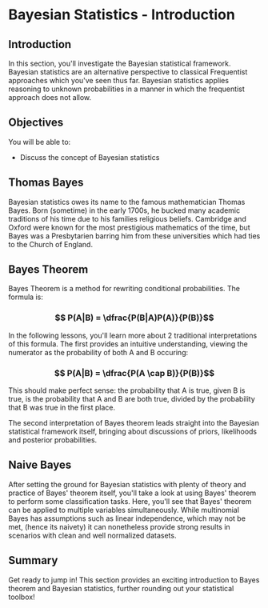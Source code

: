 
# Bayesian Statistics - Introduction

## Introduction

In this section, you'll investigate the Bayesian statistical framework. Bayesian statistics are an alternative perspective to classical Frequentist approaches which you've seen thus far. Bayesian statistics applies reasoning to unknown probabilities in a manner in which the frequentist approach does not allow. 

## Objectives

You will be able to:

 * Discuss the concept of Bayesian statistics
 
## Thomas Bayes
 
Bayesian statistics owes its name to the famous mathematician Thomas Bayes. Born (sometime) in the early 1700s, he bucked many academic traditions of his time due to his families religious beliefs. Cambridge and Oxford were known for the most prestigious mathematics of the time, but Bayes was a Presbytarien barring him from these universities which had ties to the Church of England. 

## Bayes Theorem

Bayes Theorem is a method for rewriting conditional probabilities. The formula is:

### $$ P(A|B) = \dfrac{P(B|A)P(A)}{P(B)}$$

In the following lessons, you'll learn more about 2 traditional interpretations of this formula. The first provides an intuitive understanding, viewing the numerator as the probability of both A and B occuring:  

### $$ P(A|B) = \dfrac{P(A \cap B)}{P(B)}$$

This should make perfect sense: the probability that A is true, given B is true, is the probability that A and B are both true, divided by the probability that B was true in the first place. 

The second interpretation of Bayes theorem leads straight into the Bayesian statistical framework itself, bringing about discussions of priors, likelihoods and posterior probabilities.

## Naive Bayes

After setting the ground for Bayesian statistics with plenty of theory and practice of Bayes' theorem itself, you'll take a look at using Bayes' theorem to perform some classification tasks. Here, you'll see that Bayes' theorem can be applied to multiple variables simultaneously. While multinomial Bayes has assumptions such as linear independence, which may not be met, (hence its naivety) it can nonetheless provide strong results in scenarios with clean and well normalized datasets.

## Summary

Get ready to jump in! This section provides an exciting introduction to Bayes theorem and Bayesian statistics, further rounding out your statistical toolbox!


```

```

